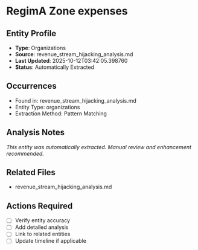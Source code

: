 # RegimA Zone expenses


## Entity Profile
- **Type**: Organizations
- **Source**: revenue_stream_hijacking_analysis.md
- **Last Updated**: 2025-10-12T03:42:05.398760
- **Status**: Automatically Extracted

## Occurrences
- Found in: revenue_stream_hijacking_analysis.md
- Entity Type: organizations
- Extraction Method: Pattern Matching

## Analysis Notes
*This entity was automatically extracted. Manual review and enhancement recommended.*

## Related Files
- revenue_stream_hijacking_analysis.md

## Actions Required
- [ ] Verify entity accuracy
- [ ] Add detailed analysis
- [ ] Link to related entities
- [ ] Update timeline if applicable
